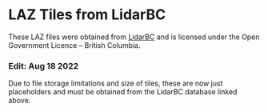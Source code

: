 # LAZ Tiles from LidarBC 

These LAZ files were obtained from [LidarBC](https://www2.gov.bc.ca/gov/content/data/geographic-data-services/lidarbc) and is licensed under the Open Government Licence – British Columbia.

### Edit: Aug 18 2022

Due to file storage limitations and size of tiles, these are now just placeholders and must be obtained from the LidarBC database linked above.

